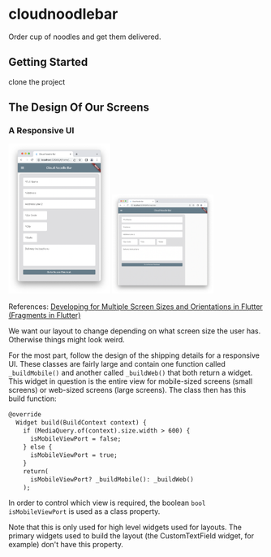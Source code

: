 # cloudnoodlebar

Order cup of noodles and get them delivered.

## Getting Started

clone the project

## The Design Of Our Screens

### A Responsive UI

<p float="left">
<img src="./shipping_mobile_view.png" alt="shipping" width="200"/>
<img src="./shipping_web_view.png" alt="shipping" width="200"/>
</p>

References:
[Developing for Multiple Screen Sizes and Orientations in Flutter (Fragments in Flutter)](https://medium.com/flutter-community/build-responsive-uis-in-flutter-fd450bd59158)

We want our layout to change depending on what screen size the
user has. Otherwise things might look weird.

For the most part, follow the design of the shipping details
for a responsive UI. These classes are fairly large and contain
one function called `_buildMobile()` and another called `_buildWeb()`
that both return a widget. This widget in question is the entire
view for mobile-sized screens (small screens) or web-sized screens
(large screens). The class then has this build function:

```
@override
  Widget build(BuildContext context) {
    if (MediaQuery.of(context).size.width > 600) {
      isMobileViewPort = false;
    } else {
      isMobileViewPort = true;
    }
    return(
      isMobileViewPort? _buildMobile(): _buildWeb()
    );
```

In order to control which view is required, the boolean
`bool isMobileViewPort` is used as a class property.

Note that this is only used for high level widgets used for
layouts. The primary widgets used to build the layout
(the CustomTextField widget, for example) don't have this
property.